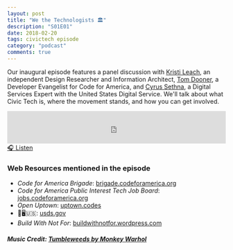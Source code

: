 ```yaml
---
layout: post
title: "We the Technologists 🏛"
description: "S01E01"
date: 2018-02-20
tags: civictech episode
category: "podcast"
comments: true
---
```

Our inaugural episode features a panel discussion with [Kristi Leach](https://twitter.com/kristil), an independent Design Researcher and Information Architect, [Tom Dooner](https://twitter.com/tomdooner), a Developer Evangelist for Code for America, and [Cyrus Sethna](https://twitter.com/c_sethna), a Digital Services Expert with the United States Digital Service. We'll talk about what Civic Tech is, where the movement stands, and how you can get involved.

<iframe width="100%" height="75" scrolling="no" frameborder="no" allow="autoplay" src="https://w.soundcloud.com/player/?url=https%3A//api.soundcloud.com/tracks/402329829&amp;color=%23070707&amp;auto_play=false&amp;hide_related=false&amp;show_comments=true&amp;show_user=true&amp;show_reposts=false&amp;show_teaser=true&amp;visual=true"></iframe>
<a href="https://soundcloud.com/user-227289754/s1e01-we-the-technologists" target="_blank">🎧 Listen</a>

### Web Resources mentioned in the episode

- *Code for America Brigade*: [brigade.codeforamerica.org](https://brigade.codeforamerica.org)
- *Code for America Public Interest Tech Job Board*: [jobs.codeforamerica.org](https://jobs.codeforamerica.org)
- *Open Uptown*: [uptown.codes](http://uptown.codes)
- 💪🖥🇺🇸: [usds.gov](https://usds.gov)
- *Build With Not For*: [buildwithnotfor.wordpress.com](https://buildwithnotfor.wordpress.com)

##### Music Credit: [Tumbleweeds by Monkey Warhol](http://freemusicarchive.org/music/Monkey_Warhol/Lonely_Hearts_Challenge/Monkey_Warhol_-_Tumbleweeds)
